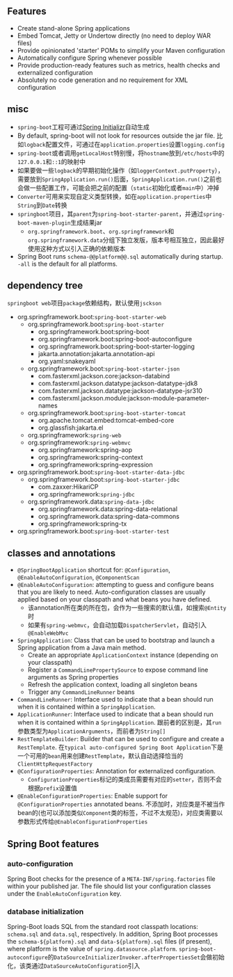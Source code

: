 ## Features
- Create stand-alone Spring applications
- Embed Tomcat, Jetty or Undertow directly (no need to deploy WAR files)
- Provide opinionated 'starter' POMs to simplify your Maven configuration
- Automatically configure Spring whenever possible
- Provide production-ready features such as metrics, health checks and externalized configuration
- Absolutely no code generation and no requirement for XML configuration

## misc
- `spring-boot`工程可通过[Spring Initializr](https://start.spring.io/)自动生成
- By default, spring-boot will not look for resources outside the jar file. 比如`logback`配置文件，可通过在`application.properties`设置`logging.config`
- `spring-boot`或者调用`getLocalHost`特别慢，将`hostname`放到`/etc/hosts`中的`127.0.0.1`和`::1`的映射中
- 如果要做一些`logback`的早期初始化操作（如`loggerContext.putProperty`），需要放到`SpringApplication.run()`后面，`SpringApplication.run()`之前也会做一些配置工作，可能会把之前的配置（`static`初始化或者`main`中）冲掉
- `Converter`可用来实现自定义类型转换，如在`application.properties`中`String`到`Date`转换
- `springboot`项目，其`parent`为`spring-boot-starter-parent`，并通过`spring-boot-maven-plugin`生成结果jar
    - `org.springframework.boot`、`org.springframework`和`org.springframework.data`分组下独立发版，版本号相互独立，因此最好使用这种方式以引入正确的依赖版本
- Spring Boot runs `schema-@@platform@@.sql` automatically during startup. `-all` is the default for all platforms.

## dependency tree
`springboot web`项目`package`依赖结构，默认使用`jsckson`
- org.springframework.boot:`spring-boot-starter-web`
    - org.springframework.boot:`spring-boot-starter`
        - org.springframework.boot:spring-boot
        - org.springframework.boot:spring-boot-autoconfigure
        - org.springframework.boot:spring-boot-starter-logging
        - jakarta.annotation:jakarta.annotation-api
        - org.yaml:snakeyaml
    - org.springframework.boot:`spring-boot-starter-json`
        - com.fasterxml.jackson.core:jackson-databind
        - com.fasterxml.jackson.datatype:jackson-datatype-jdk8
        - com.fasterxml.jackson.datatype:jackson-datatype-jsr310
        - com.fasterxml.jackson.module:jackson-module-parameter-names
    - org.springframework.boot:`spring-boot-starter-tomcat`
        - org.apache.tomcat.embed:tomcat-embed-core
        - org.glassfish:jakarta.el
    - org.springframework:`spring-web`
    - org.springframework:`spring-webmvc`
        - org.springframework:spring-aop
        - org.springframework:spring-context
        - org.springframework:spring-expression
- org.springframework.boot:`spring-boot-starter-data-jdbc`
    - org.springframework.boot:`spring-boot-starter-jdbc`
        - com.zaxxer:HikariCP
        - org.springframework:`spring-jdbc`
    - org.springframework.data:`spring-data-jdbc`
        - org.springframework.data:spring-data-relational
        - org.springframework.data:spring-data-commons
        - org.springframework:spring-tx
- org.springframework.boot:`spring-boot-starter-test`

## classes and annotations
- `@SpringBootApplication` shortcut for: `@Configuration`, `@EnableAutoConfiguration`, `@ComponentScan`
- `@EnableAutoConfiguration`: attempting to guess and configure beans that you are likely to need. Auto-configuration classes are usually applied based on your classpath and what beans you have defined.
    - 该annotation所在类的所在包，会作为一些搜索的默认值，如搜索`@Entity`时
    - 如果有`spring-webmvc`，会自动加载`DispatcherServlet`，自动引入`@EnableWebMvc`
- `SpringApplication`: Class that can be used to bootstrap and launch a Spring application from a Java main method.
    - Create an appropriate `ApplicationContext` instance (depending on your classpath)
    - Register a `CommandLinePropertySource` to expose command line arguments as Spring properties
    - Refresh the application context, loading all singleton beans
    - Trigger any `CommandLineRunner` beans
- `CommandLineRunner`: Interface used to indicate that a bean should run when it is contained within a `SpringApplication`.
- `ApplicationRunner`: Interface used to indicate that a bean should run when it is contained within a `SpringApplication`. 跟前者的区别是，其`run`参数类型为`ApplicationArguments`，而前者为`String[]`
- `RestTemplateBuilder`: Builder that can be used to configure and create a `RestTemplate`. 在`typical auto-configured Spring Boot Application`下是一个可用的`bean`用来创建`RestTemplate`，默认自动选择恰当的`ClientHttpRequestFactory`
- `@ConfigurationProperties`: Annotation for externalized configuration.
    - `ConfigurationProperties`标记的类成员需要有对应的`setter`，否则不会根据`prefix`设置值
- `@EnableConfigurationProperties`: Enable support for `@ConfigurationProperties` annotated beans. 不添加时，对应类是不被当作bean的(也可以添加类似`Component`类的标签，不过不太规范)，对应类需要以参数形式传给`@EnableConfigurationProperties`

## Spring Boot features
### auto-configuration
Spring Boot checks for the presence of a `META-INF/spring.factories` file within your published jar. The file should list your configuration classes under the `EnableAutoConfiguration` key.

### database initialization
Spring-Boot loads SQL from the standard root classpath locations: `schema.sql` and `data.sql`, respectively. In addition, Spring Boot processes the `schema-${platform}.sql` and `data-${platform}.sql` files (if present), where platform is the value of `spring.datasource.platform`. `spring-boot-autoconfigure`的`DataSourceInitializerInvoker.afterPropertiesSet`会做初始化，该类通过`DataSourceAutoConfiguration`引入

